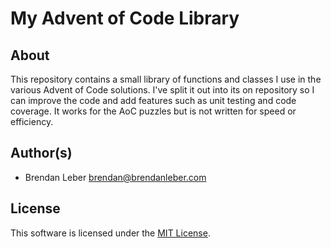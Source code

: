 # My Advent of Code Library

## About

This repository contains a small library of functions and classes I use in the various Advent of Code solutions.  I've split it out into its on repository so I can improve the code and add features such as unit testing and code coverage.  It works for the AoC puzzles but is not written for speed or efficiency.

## Author(s)

- Brendan Leber <brendan@brendanleber.com>

## License

This software is licensed under the [MIT License](LICENSE).
